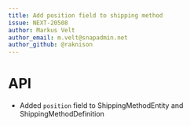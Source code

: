 ```yaml
---
title: Add position field to shipping method
issue: NEXT-20508
author: Markus Velt
author_email: m.velt@snapadmin.net
author_github: @raknison
---
```

# API
* Added `position` field to ShippingMethodEntity and ShippingMethodDefinition
